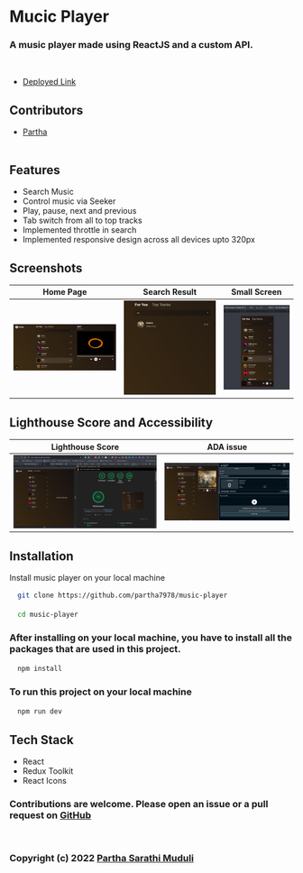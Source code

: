 # Mucic Player
### A music player made using ReactJS and a custom API.
<br>

- [Deployed Link](https://music-player-by-parth.vercel.app/)

## Contributors

- [Partha](https://www.github.com/partha7978)
<br><br>

## Features
 - Search Music
 - Control music via Seeker
 - Play, pause, next and previous
 - Tab switch from all to top tracks
 - Implemented throttle in search
 - Implemented responsive design across all devices upto 320px

## Screenshots

| Home Page | Search Result | Small Screen |
| :---: | :---: | :---: |
| ![App Screenshot](./public/readmeAsset/homePage.png) | ![App Screenshot](./public/readmeAsset/searchRes.png) | ![App Screenshot](./public/readmeAsset/mobile%20page.png) |


## Lighthouse Score and Accessibility 

| Lighthouse Score | ADA issue | 
| :---: | :---: |
| ![App Screenshot](./public/readmeAsset/lighthouse.png) | ![App Screenshot](./public/readmeAsset/Ada%20Test%20result.png) |



## Installation

Install music player on your local machine

```bash
  git clone https://github.com/partha7978/music-player

  cd music-player
```

### After installing on your local machine, you have to install all the packages that are used in this project.

```bash
  npm install
``` 

### To run this project on your local machine

```bash
  npm run dev
```

## Tech Stack

* React
* Redux Toolkit
* React Icons




### Contributions are welcome. Please open an issue or a pull request on  [GitHub](https://github.com/partha7978/music-player)

<br> 

### Copyright (c) 2022 <a href="https://parthasarathimuduli.vercel.app/" target="_self">Partha Sarathi Muduli</a>